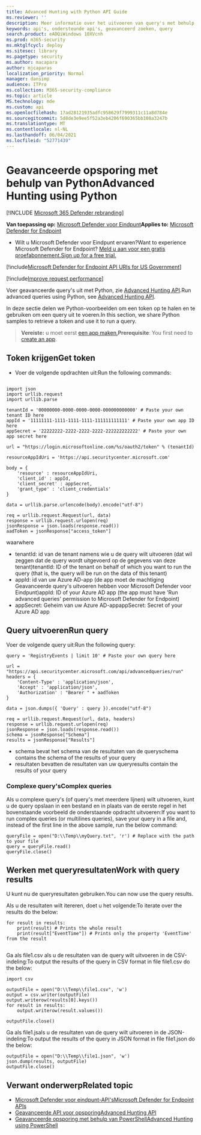 ```yaml
---
title: Advanced Hunting with Python API Guide
ms.reviewer: ''
description: Meer informatie over het uitvoeren van query's met behulp van de Microsoft Defender for Endpoint API, met behulp van Python, met voorbeelden.
keywords: api's, ondersteunde api's, geavanceerd zoeken, query
search.product: eADQiWindows 10XVcnh
ms.prod: m365-security
ms.mktglfcycl: deploy
ms.sitesec: library
ms.pagetype: security
ms.author: macapara
author: mjcaparas
localization_priority: Normal
manager: dansimp
audience: ITPro
ms.collection: M365-security-compliance
ms.topic: article
MS.technology: mde
ms.custom: api
ms.openlocfilehash: 17ad28121935adfc958629f7999311c11a8d784e
ms.sourcegitcommit: 5d8de3e9ee5f52a3eb4206f690365bb108a3247b
ms.translationtype: MT
ms.contentlocale: nl-NL
ms.lasthandoff: 06/04/2021
ms.locfileid: "52771439"
---
```

# <a name="advanced-hunting-using-python"></a><span data-ttu-id="855b2-104">Geavanceerde opsporing met behulp van Python</span><span class="sxs-lookup"><span data-stu-id="855b2-104">Advanced Hunting using Python</span></span>

[!INCLUDE [Microsoft 365 Defender rebranding](../../includes/microsoft-defender.md)]

<span data-ttu-id="855b2-105">**Van toepassing op:** [Microsoft Defender voor Eindpunt](https://go.microsoft.com/fwlink/?linkid=2154037)</span><span class="sxs-lookup"><span data-stu-id="855b2-105">**Applies to:** [Microsoft Defender for Endpoint](https://go.microsoft.com/fwlink/?linkid=2154037)</span></span>

- <span data-ttu-id="855b2-106">Wilt u Microsoft Defender voor Eindpunt ervaren?</span><span class="sxs-lookup"><span data-stu-id="855b2-106">Want to experience Microsoft Defender for Endpoint?</span></span> [<span data-ttu-id="855b2-107">Meld u aan voor een gratis proefabonnement.</span><span class="sxs-lookup"><span data-stu-id="855b2-107">Sign up for a free trial.</span></span>](https://www.microsoft.com/microsoft-365/windows/microsoft-defender-atp?ocid=docs-wdatp-exposedapis-abovefoldlink) 

[!include[Microsoft Defender for Endpoint API URIs for US Government](../../includes/microsoft-defender-api-usgov.md)]

[!include[Improve request performance](../../includes/improve-request-performance.md)]

<span data-ttu-id="855b2-108">Voer geavanceerde query's uit met Python, zie [Advanced Hunting API](run-advanced-query-api.md).</span><span class="sxs-lookup"><span data-stu-id="855b2-108">Run advanced queries using Python, see [Advanced Hunting API](run-advanced-query-api.md).</span></span>

<span data-ttu-id="855b2-109">In deze sectie delen we Python-voorbeelden om een token op te halen en te gebruiken om een query uit te voeren.</span><span class="sxs-lookup"><span data-stu-id="855b2-109">In this section, we share Python samples to retrieve a token and use it to run a query.</span></span>

><span data-ttu-id="855b2-110">**Vereiste:** u moet eerst [een app maken.](apis-intro.md)</span><span class="sxs-lookup"><span data-stu-id="855b2-110">**Prerequisite**: You first need to [create an app](apis-intro.md).</span></span>

## <a name="get-token"></a><span data-ttu-id="855b2-111">Token krijgen</span><span class="sxs-lookup"><span data-stu-id="855b2-111">Get token</span></span>

- <span data-ttu-id="855b2-112">Voer de volgende opdrachten uit:</span><span class="sxs-lookup"><span data-stu-id="855b2-112">Run the following commands:</span></span>

```

import json
import urllib.request
import urllib.parse

tenantId = '00000000-0000-0000-0000-000000000000' # Paste your own tenant ID here
appId = '11111111-1111-1111-1111-111111111111' # Paste your own app ID here
appSecret = '22222222-2222-2222-2222-222222222222' # Paste your own app secret here

url = "https://login.microsoftonline.com/%s/oauth2/token" % (tenantId)

resourceAppIdUri = 'https://api.securitycenter.microsoft.com'

body = {
    'resource' : resourceAppIdUri,
    'client_id' : appId,
    'client_secret' : appSecret,
    'grant_type' : 'client_credentials'
}

data = urllib.parse.urlencode(body).encode("utf-8")

req = urllib.request.Request(url, data)
response = urllib.request.urlopen(req)
jsonResponse = json.loads(response.read())
aadToken = jsonResponse["access_token"]

```

<span data-ttu-id="855b2-113">waar</span><span class="sxs-lookup"><span data-stu-id="855b2-113">where</span></span>
- <span data-ttu-id="855b2-114">tenantId: id van de tenant namens wie u de query wilt uitvoeren (dat wil zeggen dat de query wordt uitgevoerd op de gegevens van deze tenant)</span><span class="sxs-lookup"><span data-stu-id="855b2-114">tenantId: ID of the tenant on behalf of which you want to run the query (that is, the query will be run on the data of this tenant)</span></span>
- <span data-ttu-id="855b2-115">appId: id van uw Azure AD-app (de app moet de machtiging Geavanceerde query's uitvoeren hebben voor Microsoft Defender voor Eindpunt)</span><span class="sxs-lookup"><span data-stu-id="855b2-115">appId: ID of your Azure AD app (the app must have 'Run advanced queries' permission to Microsoft Defender for Endpoint)</span></span>
- <span data-ttu-id="855b2-116">appSecret: Geheim van uw Azure AD-app</span><span class="sxs-lookup"><span data-stu-id="855b2-116">appSecret: Secret of your Azure AD app</span></span>

## <a name="run-query"></a><span data-ttu-id="855b2-117">Query uitvoeren</span><span class="sxs-lookup"><span data-stu-id="855b2-117">Run query</span></span>

 <span data-ttu-id="855b2-118">Voer de volgende query uit:</span><span class="sxs-lookup"><span data-stu-id="855b2-118">Run the following query:</span></span>

```
query = 'RegistryEvents | limit 10' # Paste your own query here

url = "https://api.securitycenter.microsoft.com/api/advancedqueries/run"
headers = { 
    'Content-Type' : 'application/json',
    'Accept' : 'application/json',
    'Authorization' : "Bearer " + aadToken
}

data = json.dumps({ 'Query' : query }).encode("utf-8")

req = urllib.request.Request(url, data, headers)
response = urllib.request.urlopen(req)
jsonResponse = json.loads(response.read())
schema = jsonResponse["Schema"]
results = jsonResponse["Results"]

```

- <span data-ttu-id="855b2-119">schema bevat het schema van de resultaten van de query</span><span class="sxs-lookup"><span data-stu-id="855b2-119">schema contains the schema of the results of your query</span></span>
- <span data-ttu-id="855b2-120">resultaten bevatten de resultaten van uw query</span><span class="sxs-lookup"><span data-stu-id="855b2-120">results contain the results of your query</span></span>

### <a name="complex-queries"></a><span data-ttu-id="855b2-121">Complexe query's</span><span class="sxs-lookup"><span data-stu-id="855b2-121">Complex queries</span></span>

<span data-ttu-id="855b2-122">Als u complexe query's (of query's met meerdere lijnen) wilt uitvoeren, kunt u de query opslaan in een bestand en in plaats van de eerste regel in het bovenstaande voorbeeld de onderstaande opdracht uitvoeren:</span><span class="sxs-lookup"><span data-stu-id="855b2-122">If you want to run complex queries (or multilines queries), save your query in a file and, instead of the first line in the above sample, run the below command:</span></span>

```
queryFile = open("D:\\Temp\\myQuery.txt", 'r') # Replace with the path to your file
query = queryFile.read()
queryFile.close()
```

## <a name="work-with-query-results"></a><span data-ttu-id="855b2-123">Werken met queryresultaten</span><span class="sxs-lookup"><span data-stu-id="855b2-123">Work with query results</span></span>

<span data-ttu-id="855b2-124">U kunt nu de queryresultaten gebruiken.</span><span class="sxs-lookup"><span data-stu-id="855b2-124">You can now use the query results.</span></span>

<span data-ttu-id="855b2-125">Als u de resultaten wilt itereren, doet u het volgende:</span><span class="sxs-lookup"><span data-stu-id="855b2-125">To iterate over the results do the below:</span></span>

```
for result in results:
    print(result) # Prints the whole result
    print(result["EventTime"]) # Prints only the property 'EventTime' from the result


```


<span data-ttu-id="855b2-126">Ga als file1.csv als u de resultaten van de query wilt uitvoeren in de CSV-indeling:</span><span class="sxs-lookup"><span data-stu-id="855b2-126">To output the results of the query in CSV format in file file1.csv do the below:</span></span>

```
import csv

outputFile = open("D:\\Temp\\file1.csv", 'w')
output = csv.writer(outputFile)
output.writerow(results[0].keys())
for result in results:
    output.writerow(result.values())

outputFile.close()
```

<span data-ttu-id="855b2-127">Ga als file1.jsals u de resultaten van de query wilt uitvoeren in de JSON-indeling:</span><span class="sxs-lookup"><span data-stu-id="855b2-127">To output the results of the query in JSON format in file file1.json do the below:</span></span>

```
outputFile = open("D:\\Temp\\file1.json", 'w')
json.dump(results, outputFile)
outputFile.close()
```


## <a name="related-topic"></a><span data-ttu-id="855b2-128">Verwant onderwerp</span><span class="sxs-lookup"><span data-stu-id="855b2-128">Related topic</span></span>
- [<span data-ttu-id="855b2-129">Microsoft Defender voor eindpunt-API's</span><span class="sxs-lookup"><span data-stu-id="855b2-129">Microsoft Defender for Endpoint APIs</span></span>](apis-intro.md)
- [<span data-ttu-id="855b2-130">Geavanceerde API voor opsporing</span><span class="sxs-lookup"><span data-stu-id="855b2-130">Advanced Hunting API</span></span>](run-advanced-query-api.md)
- [<span data-ttu-id="855b2-131">Geavanceerde opsporing met behulp van PowerShell</span><span class="sxs-lookup"><span data-stu-id="855b2-131">Advanced Hunting using PowerShell</span></span>](run-advanced-query-sample-powershell.md)
